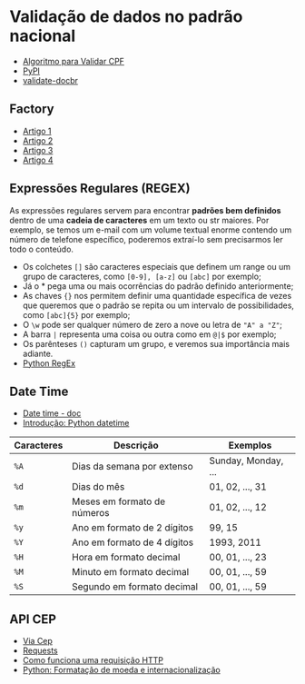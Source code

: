 # Validação de dados no padrão nacional

- [Algoritmo para Validar CPF](https://dicasdeprogramacao.com.br/algoritmo-para-validar-cpf/)
- [PyPI](https://pypi.org/)
- [validate-docbr](https://github.com/alvarofpp/validate-docbr)

## Factory

- [Artigo 1](https://pt.wikipedia.org/wiki/Factory_Method)
- [Artigo 2](https://www.thiengo.com.br/padrao-de-projeto-factory-method)
- [Artigo 3](https://sourcemaking.com/design_patterns/factory_method)
- [Artigo 4](https://python-3-patterns-idioms-test.readthedocs.io/en/latest/Factory.html)

## Expressões Regulares (REGEX)

As expressões regulares servem para encontrar **padrões bem definidos** dentro de uma **cadeia de caracteres** em um texto ou str maiores. Por exemplo, se temos um e-mail com um volume textual enorme contendo um número de telefone específico, poderemos extraí-lo sem precisarmos ler todo o conteúdo.

- Os colchetes `[]` são caracteres especiais que definem um range ou um grupo de caracteres, como `[0-9], [a-z]` ou `[abc]` por exemplo;
- Já o * pega uma ou mais ocorrências do padrão definido anteriormente;
- As chaves `{}` nos permitem definir uma quantidade específica de vezes que queremos que o padrão se repita ou um intervalo de possibilidades, como `[abc]{5}` por exemplo;
- O `\w` pode ser qualquer número de zero a nove ou letra de `"A" a "Z"`;
- A barra `|` representa uma coisa ou outra como em `@|$` por exemplo;
- Os parênteses `()` capturam um grupo, e veremos sua importância mais adiante.
- [Python RegEx](https://www.w3schools.com/python/python_regex.asp)


## Date Time

- [Date time - doc](https://docs.python.org/3/library/datetime.html#strftime-and-strptime-behavior)
- [Introdução: Python datetime](https://blog.alura.com.br/lidando-com-datas-e-horarios-no-python/?_gl=1*18sdlk6*_ga*Nzc3MzI5MjEuMTY5NTA2NDY2Ng..*_ga_1EPWSW3PCS*MTcwMDkzNjU2OC4xNzguMS4xNzAwOTM4MzMxLjAuMC4w*_fplc*M0JKOHpoWWtmY3JGTk85TXkzNmlzMXFNbWZUYjJNSUE4eGolMkJNeGdpeGp0MENxbCUyRnY5T0ZkczlaQVhNdkZWV29NamdHMzZ5WSUyQm93N0lxSmV0ZkhmTkRENE91NVRzbDRjMXVsanF2ODRIcmpGcUVITW5ZRUIwM1ZCQkROR05BJTNEJTNE)

|Caracteres | Descrição                   | Exemplos           |
|-----------|-----------------------------|--------------------|
| `%A`	    | Dias da semana por extenso  | Sunday, Monday, ...|
| `%d`	    | Dias do mês                 | 01, 02, ..., 31    |
| `%m`	    | Meses em formato de números | 01, 02, ..., 12    |
| `%y`	    | Ano em formato de 2 dígitos | 99, 15             |
| `%Y`	    | Ano em formato de 4 dígitos | 1993, 2011         |
| `%H`	    | Hora em formato decimal     | 00, 01, ..., 23    |
| `%M`	    | Minuto em formato decimal   | 00, 01, ..., 59    |
| `%S`	    | Segundo em formato decimal  | 00, 01, ..., 59    |

## API CEP

- [Via Cep](https://viacep.com.br/)
- [Requests](https://requests.readthedocs.io/en/latest/)
- [Como funciona uma requisição HTTP](https://medium.com/clebertech/como-funciona-uma-requisi%C3%A7%C3%A3o-http-cf76f66fe36e)
- [Python: Formatação de moeda e internacionalização](https://www.alura.com.br/artigos/formatando-moeda-no-python)